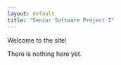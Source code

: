 ```yaml
---
layout: default
title: "Senior Software Project I"
---
```


Welcome to the site!

There is nothing here yet.
